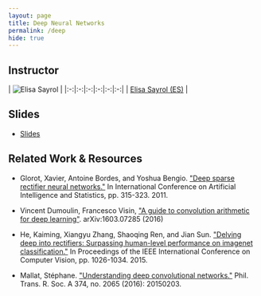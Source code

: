 ```yaml
---
layout: page
title: Deep Neural Networks
permalink: /deep
hide: true
---
```


## Instructor

|  ![Elisa Sayrol][ElisaSayrol-photo]  |
|:-:|:-:|:-:|:-:|:-:|:-:|
| [Elisa Sayrol (ES)][ElisaSayrol-web]  |

[ElisaSayrol-web]: https://imatge.upc.edu/web/people/elisa-sayrol

[ElisaSayrol-photo]: img/instructors/ElisaSayrol.jpg "Elisa Sayrol"

## Slides

* [Slides](slides/D1L3-deep.pdf)


## Related Work & Resources

* Glorot, Xavier, Antoine Bordes, and Yoshua Bengio. ["Deep sparse rectifier neural networks."](http://www.jmlr.org/proceedings/papers/v15/glorot11a/glorot11a.pdf) In International Conference on Artificial Intelligence and Statistics, pp. 315-323. 2011.

* Vincent Dumoulin, Francesco Visin, ["A guide to convolution arithmetic for deep learning"](http://arxiv.org/abs/1603.07285). arXiv:1603.07285 (2016)

* He, Kaiming, Xiangyu Zhang, Shaoqing Ren, and Jian Sun. ["Delving deep into rectifiers: Surpassing human-level performance on imagenet classification."](http://www.cv-foundation.org/openaccess/content_iccv_2015/html/He_Delving_Deep_into_ICCV_2015_paper.html) In Proceedings of the IEEE International Conference on Computer Vision, pp. 1026-1034. 2015.

* Mallat, Stéphane. ["Understanding deep convolutional networks."](http://rsta.royalsocietypublishing.org/content/374/2065/20150203.abstract) Phil. Trans. R. Soc. A 374, no. 2065 (2016): 20150203.
